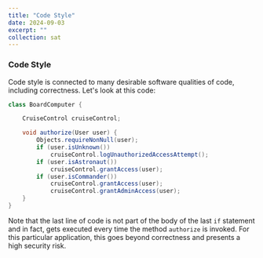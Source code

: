 ```yaml
---
title: "Code Style"
date: 2024-09-03
excerpt: ""
collection: sat
---
```



### Code Style


Code style is connected to many desirable software qualities of code, including correctness. Let's look at this code:

```Java
class BoardComputer {

    CruiseControl cruiseControl;

    void authorize(User user) {
        Objects.requireNonNull(user);
        if (user.isUnknown())
            cruiseControl.logUnauthorizedAccessAttempt();
        if (user.isAstronaut())
            cruiseControl.grantAccess(user);
        if (user.isCommander())
            cruiseControl.grantAccess(user);
            cruiseControl.grantAdminAccess(user);
    }
}
```

Note that the last line of code is not part of the body of the last ```if``` statement and in fact, gets executed every time the method ```authorize``` is invoked. For this particular application, this goes beyond correctness and presents a high security risk. 